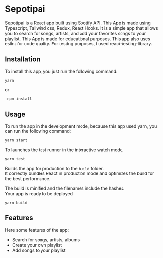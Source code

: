 # Sepotipai

Sepotipai is a React app built using Spotify API. This App is made using Typescript, Tailwind css, Redux, React Hooks. It is a simple app that allows you to search for songs, artists, and add your favorites songs to your playlist. This App is made for educational purposes. This app also uses eslint for code quality. For testing purposes, I used react-testing-library.

## Installation

To install this app, you just run the following command:

```bash
yarn
```

or

```bash
 npm install
```

## Usage

To run the app in the development mode, because this app used yarn, you can run the following command:

```bash
yarn start
```

To launches the test runner in the interactive watch mode.

```bash
yarn test
```

Builds the app for production to the `build` folder.\
It correctly bundles React in production mode and optimizes the build for the best performance.

The build is minified and the filenames include the hashes.\
Your app is ready to be deployed

```bash
yarn build
```

## Features

Here some features of the app:

- Search for songs, artists, albums
- Create your own playlist
- Add songs to your playlist
